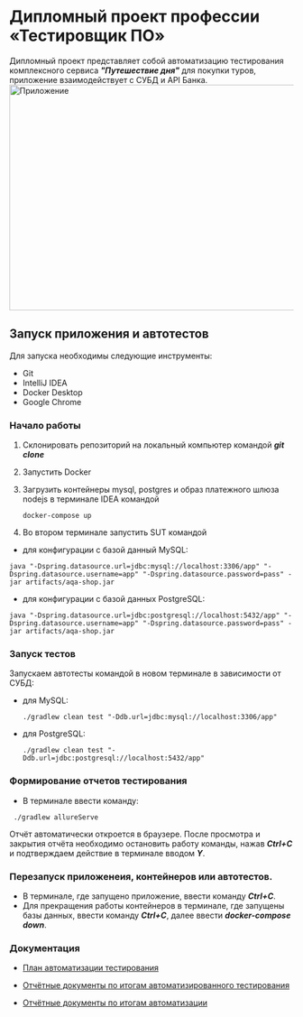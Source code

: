 # Дипломный проект профессии «Тестировщик ПО»

Дипломный проект представляет собой автоматизацию тестирования комплексного сервиса ***"Путешествие дня"*** для покупки туров, приложение взаимодействует с СУБД и API
Банка.
<img alt="Приложение" height="400" src="https://github.com/netology-code/qa-diploma/raw/master/pic/service.png" width="600"/>

## Запуск приложения и автотестов

Для запуска необходимы следующие инструменты:
- Git
- IntelliJ IDEA
- Docker Desktop
- Google Chrome

### Начало работы
1. Склонировать репозиторий на локальный компьютер командой ***git clone***
2. Запустить Docker
3. Загрузить контейнеры mysql, postgres и образ платежного шлюза nodejs в терминале IDEA командой

    ````
    docker-compose up
    ````
4. Во втором терминале запустить SUT командой

- для конфигурации с базой данный MySQL:

 ````
 java "-Dspring.datasource.url=jdbc:mysql://localhost:3306/app" "-Dspring.datasource.username=app" "-Dspring.datasource.password=pass" -jar artifacts/aqa-shop.jar
 ````

- для конфигурации с базой данных PostgreSQL:

 ````
 java "-Dspring.datasource.url=jdbc:postgresql://localhost:5432/app" "-Dspring.datasource.username=app" "-Dspring.datasource.password=pass" -jar artifacts/aqa-shop.jar
 ````

### Запуск тестов
Запускаем автотесты командой в новом терминале в зависимости от СУБД:

- для MySQL:
    ````
  ./gradlew clean test "-Ddb.url=jdbc:mysql://localhost:3306/app"
    ````
- для PostgreSQL:
    ````
  ./gradlew clean test "-Ddb.url=jdbc:postgresql://localhost:5432/app"  
    ````
### Формирование отчетов тестирования

- В терминале ввести команду:
````
 ./gradlew allureServe
````
Отчёт автоматически откроется в браузере. После просмотра и закрытия отчёта необходимо остановить работу команды, нажав ***Ctrl+С*** и подтверждаем действие в терминале вводом ***Y***.

### Перезапуск приложенеия, контейнеров или автотестов.
- В терминале, где запущено приложение, ввести команду ***Ctrl+С***.
- Для прекращения работы контейнеров в терминале, где запущены базы данных, ввести команду ***Ctrl+С***, далее ввести ***docker-compose down***.


### Документация

- [План автоматизации тестирования](https://github.com/IlyaB3/qa-diploma/blob/main/documentation/Plan.md)

- [Отчётные документы по итогам автоматизированного тестирования](https://github.com/IlyaB3/qa-diploma/blob/main/documentation/Report.md)

- [Отчётные документы по итогам автоматизации](https://github.com/IlyaB3/qa-diploma/blob/main/documentation/Summary.md)
